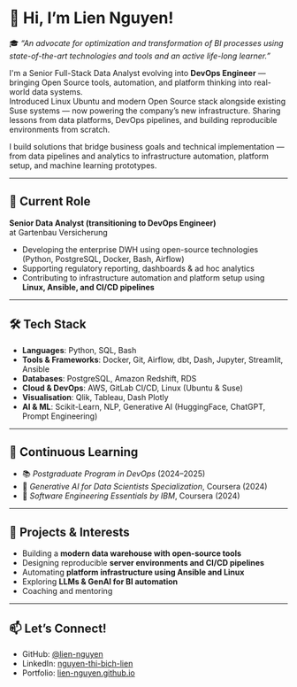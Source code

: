 # 👋 Hi, I’m Lien Nguyen!

🎓 *“An advocate for optimization and transformation of BI processes using state-of-the-art technologies and tools and an active life-long learner.”*

I'm a Senior Full-Stack Data Analyst evolving into **DevOps Engineer** — bringing Open Source tools, automation, and platform thinking into real-world data systems.  
Introduced Linux Ubuntu and modern Open Source stack alongside existing Suse systems — now powering the company’s new infrastructure. Sharing lessons from data platforms, DevOps pipelines, and building reproducible environments from scratch.

I build solutions that bridge business goals and technical implementation — from data pipelines and analytics to infrastructure automation, platform setup, and machine learning prototypes.

---

## 💼 Current Role

**Senior Data Analyst (transitioning to DevOps Engineer)**  
at Gartenbau Versicherung

- Developing the enterprise DWH using open-source technologies (Python, PostgreSQL, Docker, Bash, Airflow)
- Supporting regulatory reporting, dashboards & ad hoc analytics
- Contributing to infrastructure automation and platform setup using **Linux, Ansible, and CI/CD pipelines**

---

## 🛠️ Tech Stack

- **Languages**: Python, SQL, Bash
- **Tools & Frameworks**: Docker, Git, Airflow, dbt, Dash, Jupyter, Streamlit, Ansible
- **Databases**: PostgreSQL, Amazon Redshift, RDS
- **Cloud & DevOps**: AWS, GitLab CI/CD, Linux (Ubuntu & Suse)
- **Visualisation**: Qlik, Tableau, Dash Plotly
- **AI & ML**: Scikit-Learn, NLP, Generative AI (HuggingFace, ChatGPT, Prompt Engineering)

---

## 🧠 Continuous Learning

- 📚 *Postgraduate Program in DevOps* (2024–2025)
- 🤖 *Generative AI for Data Scientists Specialization*, Coursera (2024)
- 🧪 *Software Engineering Essentials by IBM*, Coursera (2024)

---

## 🚀 Projects & Interests

- Building a **modern data warehouse with open-source tools**
- Designing reproducible **server environments and CI/CD pipelines**
- Automating **platform infrastructure using Ansible and Linux**
- Exploring **LLMs & GenAI for BI automation**
- Coaching and mentoring

---

## 📫 Let’s Connect!

- GitHub: [@lien-nguyen](https://github.com/lien-nguyen)
- LinkedIn: [nguyen-thi-bich-lien](https://www.linkedin.com/in/nguyen-thi-bich-lien)
- Portfolio: [lien-nguyen.github.io](https://lien-nguyen.github.io/)
